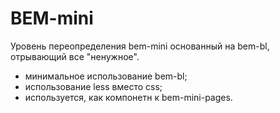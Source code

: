 # BEM-mini

Уровень переопределения bem-mini основанный на bem-bl, отрывающий все "ненужное".

* минимальное использование bem-bl;
* использование less вместо css;
* используется, как компонетн к bem-mini-pages.